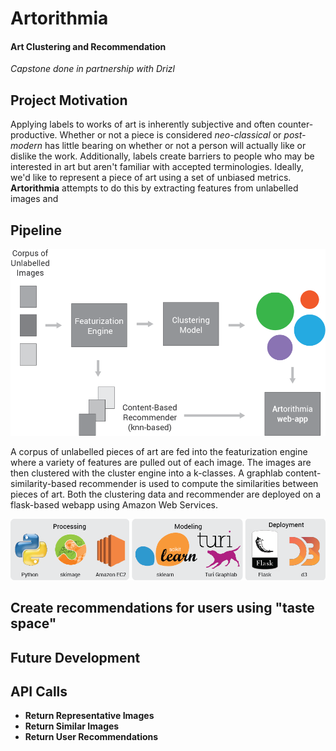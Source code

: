# Artorithmia

#### Art Clustering and Recommendation
*Capstone done in partnership with Drizl*

## Project Motivation

Applying labels to works of art is inherently subjective and often counter-productive. Whether or not a piece is considered *neo-classical* or *post-modern* has little bearing on whether or not a person will actually like or dislike the work. Additionally, labels create barriers to people who may be interested in art but aren't familiar with accepted terminologies. Ideally, we'd like to represent a piece of art using a set of unbiased metrics. **Artorithmia** attempts to do this by extracting features from unlabelled images and

## Pipeline

![project pipeline](images/pipeline.png)

A corpus of unlabelled pieces of art are fed into the featurization engine where a variety of features are pulled out of each image. The images are then clustered with the cluster engine into a k-classes. A graphlab content-similarity-based recommender is used to compute the similarities between pieces of art. Both the clustering data and recommender are deployed on a flask-based webapp using Amazon Web Services.

![tech stack](images/tech_stack.png)

## Create recommendations for users using "taste space"

## Future Development



## API Calls

- **Return Representative Images**
- **Return Similar Images**
- **Return User Recommendations**
